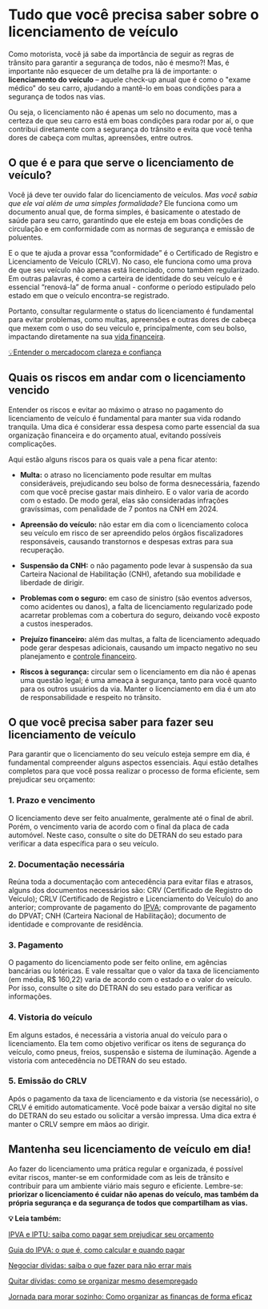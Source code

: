 # Tudo que você precisa saber sobre o licenciamento de veículo

Como motorista, você já sabe da importância de seguir as regras de trânsito para garantir a segurança de todos, não é mesmo?! Mas, é importante não esquecer de um detalhe pra lá de importante: o **licenciamento do veículo** – aquele check-up anual que é como o "exame médico" do seu carro, ajudando a mantê-lo em boas condições para a segurança de todos nas vias.

Ou seja, o licenciamento não é apenas um selo no documento, mas a certeza de que seu carro está em boas condições para rodar por aí, o que contribui diretamente com a segurança do trânsito e evita que você tenha dores de cabeça com multas, apreensões, entre outros.

## **O que é e para que serve o licenciamento de veículo?**

Você já deve ter ouvido falar do licenciamento de veículos. *Mas você sabia que ele vai além de uma simples formalidade?* Ele funciona como um documento anual que, de forma simples, é basicamente o atestado de saúde para seu carro, garantindo que ele esteja em boas condições de circulação e em conformidade com as normas de segurança e emissão de poluentes.

E o que te ajuda a provar essa “conformidade” é o Certificado de Registro e Licenciamento de Veículo (CRLV). No caso, ele funciona como uma prova de que seu veículo não apenas está licenciado, como também regularizado. Em outras palavras, é como a carteira de identidade do seu veículo e é essencial “renová-la” de forma anual - conforme o período estipulado pelo estado em que o veículo encontra-se registrado.

Portanto, consultar regularmente o status do licenciamento é fundamental para evitar problemas, como multas, apreensões e outras dores de cabeça que mexem com o uso do seu veículo e, principalmente, com seu bolso, impactando diretamente na sua [vida financeira](https://meubolso.mercadopago.com.br/habitos-que-prejudicam-sua-vida-financeira).

[💡](https://meubolso.mercadopago.com.br/garanta-sua-seguranca-digital)[Entender o mercado](https://meubolso.mercadopago.com.br/guia-para-entender-o-mercado)[com clareza e confiança](https://meubolso.mercadopago.com.br/garanta-sua-seguranca-digital)[](https://meubolso.mercadopago.com.br/garanta-sua-seguranca-digital)

## **Quais os riscos em andar com o licenciamento vencido**

Entender os riscos e evitar ao máximo o atraso no pagamento do licenciamento de veículo é fundamental para manter sua vida rodando tranquila. Uma dica é considerar essa despesa como parte essencial da sua organização financeira e do orçamento atual, evitando possíveis complicações.

Aqui estão alguns riscos para os quais vale a pena ficar atento:

- **Multa:** o atraso no licenciamento pode resultar em multas consideráveis, prejudicando seu bolso de forma desnecessária, fazendo com que você precise gastar mais dinheiro. E o valor varia de acordo com o estado. De modo geral, elas são consideradas infrações gravíssimas, com penalidade de 7 pontos na CNH em 2024.

- **Apreensão do veículo:** não estar em dia com o licenciamento coloca seu veículo em risco de ser apreendido pelos órgãos fiscalizadores responsáveis, causando transtornos e despesas extras para sua recuperação.

- **Suspensão da CNH:** o não pagamento pode levar à suspensão da sua Carteira Nacional de Habilitação (CNH), afetando sua mobilidade e liberdade de dirigir.

- **Problemas com o seguro:** em caso de sinistro (são eventos adversos, como acidentes ou danos), a falta de licenciamento regularizado pode acarretar problemas com a cobertura do seguro, deixando você exposto a custos inesperados.

- **Prejuízo financeiro:** além das multas, a falta de licenciamento adequado pode gerar despesas adicionais, causando um impacto negativo no seu planejamento e [controle financeiro](https://meubolso.mercadopago.com.br/5-maneiras-de-economizar-dinheiro-e-ter-controle-financeiro).

- **Riscos à segurança:** circular sem o licenciamento em dia não é apenas uma questão legal; é uma ameaça à segurança, tanto para você quanto para os outros usuários da via. Manter o licenciamento em dia é um ato de responsabilidade e respeito no trânsito.

## **O que você precisa saber para fazer seu licenciamento de veículo**

Para garantir que o licenciamento do seu veículo esteja sempre em dia, é fundamental compreender alguns aspectos essenciais. Aqui estão detalhes completos para que você possa realizar o processo de forma eficiente, sem prejudicar seu orçamento:

### **1. Prazo e vencimento**

O licenciamento deve ser feito anualmente, geralmente até o final de abril. Porém, o vencimento varia de acordo com o final da placa de cada automóvel. Neste caso, consulte o site do DETRAN do seu estado para verificar a data específica para o seu veículo.

### **2. Documentação necessária**

Reúna toda a documentação com antecedência para evitar filas e atrasos, alguns dos documentos necessários são: CRV (Certificado de Registro do Veículo); CRLV (Certificado de Registro e Licenciamento do Veículo) do ano anterior; comprovante de pagamento do [IPVA](https://meubolso.mercadopago.com.br/pagar-ipva-e-iptu-sem-prejudicar-seu-orcamento); comprovante de pagamento do DPVAT; CNH (Carteira Nacional de Habilitação); documento de identidade e comprovante de residência.

### **3. Pagamento**

O pagamento do licenciamento pode ser feito online, em agências bancárias ou lotéricas. E vale ressaltar que o valor da taxa de licenciamento (em média, R$ 160,22) varia de acordo com o estado e o valor do veículo. Por isso, consulte o site do DETRAN do seu estado para verificar as informações.

### **4. Vistoria do veículo**

Em alguns estados, é necessária a vistoria anual do veículo para o licenciamento. Ela tem como objetivo verificar os itens de segurança do veículo, como pneus, freios, suspensão e sistema de iluminação. Agende a vistoria com antecedência no DETRAN do seu estado.

### **5. Emissão do CRLV**

Após o pagamento da taxa de licenciamento e da vistoria (se necessário), o CRLV é emitido automaticamente. Você pode baixar a versão digital no site do DETRAN do seu estado ou solicitar a versão impressa. Uma dica extra é manter o CRLV sempre em mãos ao dirigir.

## **Mantenha seu licenciamento de veículo em dia!**

Ao fazer do licenciamento uma prática regular e organizada, é possível evitar riscos, manter-se em conformidade com as leis de trânsito e contribuir para um ambiente viário mais seguro e eficiente. Lembre-se: **priorizar o licenciamento é cuidar não apenas do veículo, mas também da própria segurança e da segurança de todos que compartilham as vias.**

**💡 Leia também:**

[IPVA e IPTU: saiba como pagar sem prejudicar seu orçamento](https://meubolso.mercadopago.com.br/pagar-ipva-e-iptu-sem-prejudicar-seu-orcamento)

[Guia do IPVA: o que é, como calcular e quando pagar](https://meubolso.mercadopago.com.br/guia-do-ipva)

[Negociar dívidas: saiba o que fazer para não errar mais](https://meubolso.mercadopago.com.br/como-negociar-divida)

[Quitar dívidas: como se organizar mesmo desempregado](https://meubolso.mercadopago.com.br/quitar-dividas-mesmo-desempregado)

[Jornada para morar sozinho: Como organizar as finanças de forma eficaz](https://meubolso.mercadopago.com.br/planejamento-financeiro-para-morar-sozinho)